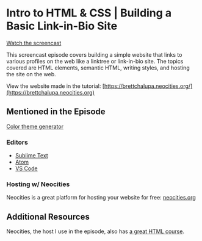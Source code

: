 # Intro to HTML & CSS | Building a Basic Link-in-Bio Site

[Watch the screencast](https://www.youtube.com/watch?v=q6P-CJ4cPMQ)

This screencast episode covers building a simple website that links to various
profiles on the web like a linktree or link-in-bio site. The topics covered are
HTML elements, semantic HTML, writing styles, and hosting the site on the web.

View the website made in the tutorial: [https://brettchalupa.neocities.org/](https://brettchalupa.neocities.org)

## Mentioned in the Episode

[Color theme generator](https://coolors.co/)

### Editors

- [Sublime Text](https://www.sublimetext.com/)
- [Atom](https://atom.io/)
- [VS Code](https://code.visualstudio.com/)

### Hosting w/ Neocities

Neocities is a great platform for hosting your website for free:
[neocities.org](https://neocities.org/)

## Additional Resources

Neocities, the host I use in the episode, also has [a great HTML
course](https://neocities.org/tutorials).
